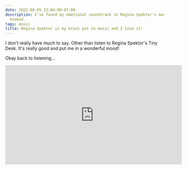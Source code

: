 ```yaml
---
date: 2022-08-05 22:04:00-07:00
description: I've found my emotional soundtrack in Regina Spektor's music - and I'm
  hooked.
tags: music
title: Regina Spektor is my brain put to music and I love it!
---
```


I don't really have much to say. Other than listen to Regina Spektor's Tiny Desk. It's really good and put me in a wonderful mood!

Okay back to listening...

<iframe width="560" height="315" src="https://www.youtube.com/embed/Eq5inG547JA" title="YouTube video player" frameborder="0" allow="accelerometer; autoplay; clipboard-write; encrypted-media; gyroscope; picture-in-picture" allowfullscreen></iframe>
